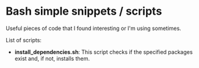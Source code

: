 # Bash simple snippets / scripts

Useful pieces of code that I found interesting or I'm using sometimes.

List of scripts:

- **install_dependencies.sh**: This script checks if the specified packages
  exist and, if not, installs them.
